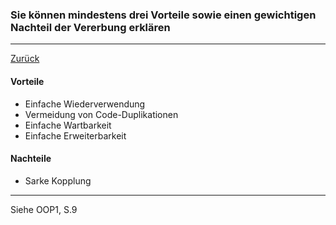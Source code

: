 ### Sie können mindestens drei Vorteile sowie einen gewichtigen Nachteil der Vererbung erklären

---

[Zurück](000oop.md)

#### Vorteile
* Einfache Wiederverwendung
* Vermeidung von Code-Duplikationen
* Einfache Wartbarkeit
* Einfache Erweiterbarkeit

#### Nachteile
* Sarke Kopplung 

---
Siehe OOP1, S.9
